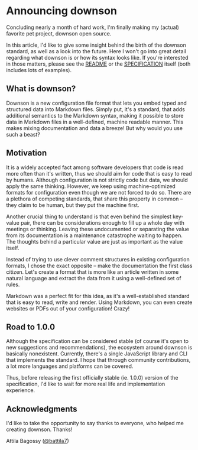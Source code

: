 # Announcing downson

Concluding nearly a month of hard work, I'm finally making my (actual) favorite pet project, downson open source. 

In this article, I'd like to give some insight behind the birth of the downson standard, as well as a look into the future. Here I won't go into great detail regarding what downson is or how its syntax looks like. If you're interested in those matters, please see the [README](../README.md) or the [SPECIFICATION](../SPECIFICATION.md) itself (both includes lots of examples).

## What is downson?

Downson is a new configuration file format that lets you embed typed and structured data into Markdown files. Simply put, it's a standard, that adds additional semantics to the Markdown syntax, making it possible to store data in Markdown files in a well-defined, machine readable manner. This makes mixing documentation and data a breeze! But why would you use such a beast?

## Motivation

It is a widely accepted fact among software developers that code is read more often than it's written, thus we should aim for code that is easy to read by humans. Although configuration is not strictly code but data, we should apply the same thinking. However, we keep using machine-optimized formats for configuration even though we are not forced to do so. There are a plethora of competing standards, that share this property in common – they claim to be human, but they put the machine first.

Another crucial thing to understand is that even behind the simplest key-value pair, there can be considerations enough to fill up a whole day with meetings or thinking. Leaving these undocumented or separating the value from its documentation is a maintenance catastrophe waiting to happen. The thoughts behind a particular value are just as important as the value itself.

Instead of trying to use clever comment structures in existing configuration formats, I chose the exact opposite – make the documentation the first class citizen. Let's create a format that is more like an article written in some natural language and extract the data from it using a well-defined set of rules.

Markdown was a perfect fit for this idea, as it's a well-established standard that is easy to read, write and render. Using Markdown, you can even create websites or PDFs out of your configuration! Crazy!

## Road to 1.0.0

Although the specification can be considered stable (of course it's open to new suggestions and recommendations), the ecosystem around downson is basically nonexistent. Currently, there's a single JavaScript library and CLI that implements the standard. I hope that through community contributions, a lot more languages and platforms can be covered.

Thus, before releasing the first officially stable (ie. 1.0.0) version of the specification, I'd like to wait for more real life and implementation experience.

## Acknowledgments

I'd like to take the opportunity to say thanks to everyone, who helped me creating downson. Thanks!

Attila Bagossy ([@battila7](https://github.com/battila7/))
